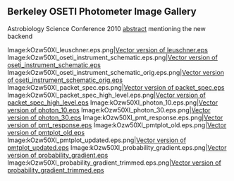 ## Berkeley OSETI Photometer Image Gallery

Astrobiology Science Conference 2010
[abstract](http://seti.berkeley.edu/sites/default/files/abscicon2010_seti_instruments.pdf)
mentioning the new backend

  

Image:kOzw50Xl\_leuschner.eps.png|[Vector version of
leuschner.eps](Media:kOzw50Xl_leuschner.eps "wikilink")
Image:kOzw50Xl\_oseti\_instrument\_schematic.eps.png|[Vector version of
oseti\_instrument\_schematic.eps](Media:kOzw50Xl_oseti_instrument_schematic.eps "wikilink")
Image:kOzw50Xl\_oseti\_instrument\_schematic\_orig.eps.png|[Vector
version of
oseti\_instrument\_schematic\_orig.eps](Media:kOzw50Xl_oseti_instrument_schematic_orig.eps "wikilink")
Image:kOzw50Xl\_packet\_spec.eps.png|[Vector version of
packet\_spec.eps](Media:kOzw50Xl_packet_spec.eps "wikilink")
Image:kOzw50Xl\_packet\_spec\_high\_level.eps.png|[Vector version of
packet\_spec\_high\_level.eps](Media:kOzw50Xl_packet_spec_high_level.eps "wikilink")
Image:kOzw50Xl\_photon\_10.eps.png|[Vector version of
photon\_10.eps](Media:kOzw50Xl_photon_10.eps "wikilink")
Image:kOzw50Xl\_photon\_30.eps.png|[Vector version of
photon\_30.eps](Media:kOzw50Xl_photon_30.eps "wikilink")
Image:kOzw50Xl\_pmt\_response.eps.png|[Vector version of
pmt\_response.eps](Media:kOzw50Xl_pmt_response.eps "wikilink")
Image:kOzw50Xl\_pmtplot\_old.eps.png|[Vector version of
pmtplot\_old.eps](Media:kOzw50Xl_pmtplot_old.eps "wikilink")
Image:kOzw50Xl\_pmtplot\_updated.eps.png|[Vector version of
pmtplot\_updated.eps](Media:kOzw50Xl_pmtplot_updated.eps "wikilink")
Image:kOzw50Xl\_probability\_gradient.eps.png|[Vector version of
probability\_gradient.eps](Media:kOzw50Xl_probability_gradient.eps "wikilink")
Image:kOzw50Xl\_probability\_gradient\_trimmed.eps.png|[Vector version
of
probability\_gradient\_trimmed.eps](Media:kOzw50Xl_probability_gradient_trimmed.eps "wikilink")

